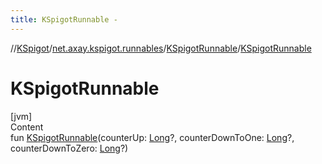 ```yaml
---
title: KSpigotRunnable -
---
```

//[KSpigot](../../index.md)/[net.axay.kspigot.runnables](../index.md)/[KSpigotRunnable](index.md)/[KSpigotRunnable](-k-spigot-runnable.md)



# KSpigotRunnable  
[jvm]  
Content  
fun [KSpigotRunnable](-k-spigot-runnable.md)(counterUp: [Long](https://kotlinlang.org/api/latest/jvm/stdlib/kotlin/-long/index.html)?, counterDownToOne: [Long](https://kotlinlang.org/api/latest/jvm/stdlib/kotlin/-long/index.html)?, counterDownToZero: [Long](https://kotlinlang.org/api/latest/jvm/stdlib/kotlin/-long/index.html)?)  



